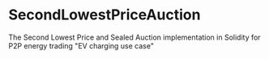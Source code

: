 # SecondLowestPriceAuction
The Second Lowest Price and Sealed Auction implementation in Solidity for P2P energy trading "EV charging use case"
